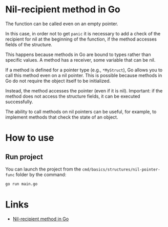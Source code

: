 # Nil-recipient method in Go

The function can be called even on an empty pointer.

In this case, in order not to get `panic` it is necessary to add a check of the recipient for nil at the beginning of the function, if the method accesses fields of the structure.

This happens because methods in Go are bound to types rather than specific values. A method has a receiver, some variable that can be nil.

If a method is defined for a pointer type (e.g., `*MyStruct`), Go allows you to call this method even on a nil pointer. This is possible because methods in Go do not require the object itself to be initialized.

Instead, the method accesses the pointer (even if it is nil). Important: if the method does not access the structure fields, it can be executed successfully.

The ability to call methods on nil pointers can be useful, for example, to implement methods that check the state of an object.

# How to use

## Run project

You can launch the project from the `cmd/basics/structures/nil-pointer-func` folder by the command:

```cmd
go run main.go
```

# Links

* [Nil-recipient method in Go](https://antonz.ru/nil-method-receiver/ "Article on Antonz")
